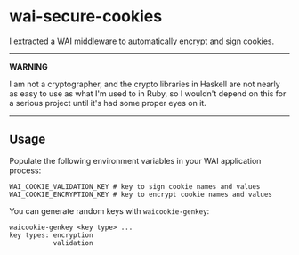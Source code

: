# wai-secure-cookies

I extracted a WAI middleware to automatically encrypt and sign cookies.

---

**WARNING**

I am not a cryptographer, and the crypto libraries in Haskell are not nearly as easy to use as what I'm used to in Ruby, so I wouldn't depend on this for a serious project until it's had some proper eyes on it.

---

## Usage

Populate the following environment variables in your WAI application process:

```
WAI_COOKIE_VALIDATION_KEY # key to sign cookie names and values
WAI_COOKIE_ENCRYPTION_KEY # key to encrypt cookie names and values
```

You can generate random keys with `waicookie-genkey`:

```
waicookie-genkey <key type> ...
key types: encryption
           validation
```
